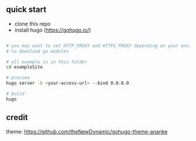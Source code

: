 ## quick start

- clone this repo
- install hugo (https://gohugo.io/)

```bash

# you may want to set HTTP_PROXY and HTTPS_PROXY depending on your environment
# to download go modules

# all example is in this folder
cd exampleSite

# preview
hugo server -b <your-access-url> --bind 0.0.0.0

# build
hugo
```

## credit

theme: https://github.com/theNewDynamic/gohugo-theme-ananke
